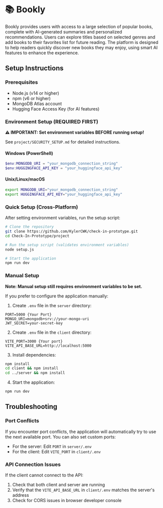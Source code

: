 # 📚 Bookly

Bookly provides users with access to a large selection of popular books, complete with AI-generated summaries and personalized recommendations. Users can explore titles based on selected genres and add books to their favorites list for future reading. The platform is designed to help readers quickly discover new books they may enjoy, using smart AI features to enhance the experience.

## Setup Instructions

### Prerequisites

- Node.js (v14 or higher)
- npm (v6 or higher)
- MongoDB Atlas account
- Hugging Face Access Key (for AI features)

### Environment Setup (REQUIRED FIRST)

**⚠️ IMPORTANT: Set environment variables BEFORE running setup!**

See `project/SECURITY_SETUP.md` for detailed instructions.

#### Windows (PowerShell)
```powershell
$env:MONGODB_URI = "your_mongodb_connection_string"
$env:HUGGINGFACE_API_KEY = "your_huggingface_api_key"
```

#### Unix/Linux/macOS
```bash
export MONGODB_URI="your_mongodb_connection_string"
export HUGGINGFACE_API_KEY="your_huggingface_api_key"
```

### Quick Setup (Cross-Platform)

After setting environment variables, run the setup script:

```bash
# Clone the repository
git clone https://github.com/KylerCWK/check-in-prototype.git
cd Check-In-Prototype/project

# Run the setup script (validates environment variables)
node setup.js

# Start the application
npm run dev
```

### Manual Setup

**Note: Manual setup still requires environment variables to be set.**

If you prefer to configure the application manually:

1. Create `.env` file in the `server` directory:
```
PORT=5000 {Your Port}
MONGO_URI=mongodb+srv://your-mongo-uri
JWT_SECRET=your-secret-key
```

2. Create `.env` file in the `client` directory:
```
VITE_PORT=3000 {Your port}
VITE_API_BASE_URL=http://localhost:5000
```

3. Install dependencies:
```bash
npm install
cd client && npm install
cd ../server && npm install
```

4. Start the application:
```bash
npm run dev
```

## Troubleshooting

### Port Conflicts

If you encounter port conflicts, the application will automatically try to use the next available port. You can also set custom ports:
- For the server: Edit `PORT` in `server/.env`
- For the client: Edit `VITE_PORT` in `client/.env`

### API Connection Issues

If the client cannot connect to the API:
1. Check that both client and server are running
2. Verify that the `VITE_API_BASE_URL` in `client/.env` matches the server's address
3. Check for CORS issues in browser developer console
